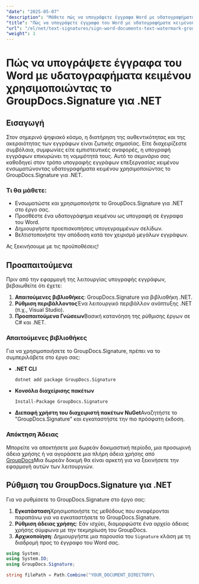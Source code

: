 ```yaml
---
"date": "2025-05-07"
"description": "Μάθετε πώς να υπογράφετε έγγραφα Word με υδατογραφήματα κειμένου χρησιμοποιώντας το GroupDocs.Signature για .NET, διασφαλίζοντας την ακεραιότητα και την αυθεντικότητα του εγγράφου."
"title": "Πώς να υπογράψετε έγγραφα του Word με υδατογραφήματα κειμένου χρησιμοποιώντας το GroupDocs.Signature για .NET"
"url": "/el/net/text-signatures/sign-word-documents-text-watermark-groupdocs-dotnet/"
"weight": 1
---
```


# Πώς να υπογράψετε έγγραφα του Word με υδατογραφήματα κειμένου χρησιμοποιώντας το GroupDocs.Signature για .NET

## Εισαγωγή
Στον σημερινό ψηφιακό κόσμο, η διατήρηση της αυθεντικότητας και της ακεραιότητας των εγγράφων είναι ζωτικής σημασίας. Είτε διαχειρίζεστε συμβόλαια, συμφωνίες είτε εμπιστευτικές αναφορές, η υπογραφή εγγράφων επικυρώνει τη νομιμότητά τους. Αυτό το σεμινάριο σας καθοδηγεί στον τρόπο υπογραφής εγγράφων επεξεργασίας κειμένου ενσωματώνοντας υδατογραφήματα κειμένου χρησιμοποιώντας το GroupDocs.Signature για .NET.

### Τι θα μάθετε:
- Ενσωματώστε και χρησιμοποιήστε το GroupDocs.Signature για .NET στο έργο σας.
- Προσθέστε ένα υδατογράφημα κειμένου ως υπογραφή σε έγγραφα του Word.
- Δημιουργήστε προεπισκοπήσεις υπογεγραμμένων σελίδων.
- Βελτιστοποιήστε την απόδοση κατά τον χειρισμό μεγάλων εγγράφων.

Ας ξεκινήσουμε με τις προϋποθέσεις!

## Προαπαιτούμενα
Πριν από την εφαρμογή της λειτουργίας υπογραφής εγγράφων, βεβαιωθείτε ότι έχετε:
1. **Απαιτούμενες βιβλιοθήκες**: GroupDocs.Signature για βιβλιοθήκη .NET.
2. **Ρύθμιση περιβάλλοντος**Ένα λειτουργικό περιβάλλον ανάπτυξης .NET (π.χ., Visual Studio).
3. **Προαπαιτούμενα Γνώσεων**Βασική κατανόηση της ρύθμισης έργων σε C# και .NET.

### Απαιτούμενες βιβλιοθήκες
Για να χρησιμοποιήσετε το GroupDocs.Signature, πρέπει να το συμπεριλάβετε στο έργο σας:
- **.NET CLI**
  ```bash
  dotnet add package GroupDocs.Signature
  ```
- **Κονσόλα διαχείρισης πακέτων**
  ```
  Install-Package GroupDocs.Signature
  ```

- **Διεπαφή χρήστη του διαχειριστή πακέτων NuGet**Αναζητήστε το "GroupDocs.Signature" και εγκαταστήστε την πιο πρόσφατη έκδοση.

### Απόκτηση Άδειας
Μπορείτε να αποκτήσετε μια δωρεάν δοκιμαστική περίοδο, μια προσωρινή άδεια χρήσης ή να αγοράσετε μια πλήρη άδεια χρήσης από [GroupDocs](https://purchase.groupdocs.com/buy)Μια δωρεάν δοκιμή θα είναι αρκετή για να ξεκινήσετε την εφαρμογή αυτών των λειτουργιών.

## Ρύθμιση του GroupDocs.Signature για .NET
Για να ρυθμίσετε το GroupDocs.Signature στο έργο σας:
1. **Εγκατάσταση**Χρησιμοποιήστε τις μεθόδους που αναφέρονται παραπάνω για να εγκαταστήσετε το GroupDocs.Signature.
2. **Ρύθμιση άδειας χρήσης**: Εάν ισχύει, διαμορφώστε ένα αρχείο άδειας χρήσης σύμφωνα με την τεκμηρίωση του GroupDocs.
3. **Αρχικοποίηση**: Δημιουργήστε μια παρουσία του `Signature` κλάση με τη διαδρομή προς το έγγραφο του Word σας.

```csharp
using System;
using System.IO;
using GroupDocs.Signature;

string filePath = Path.Combine("YOUR_DOCUMENT_DIRECTORY\